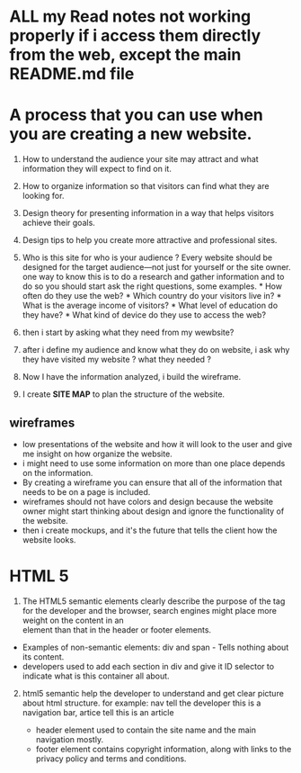 # **ALL my Read notes not working properly if i access them directly from the web, except the main README.md file**

# A process that you can use when you are creating a new website.
  
  1. How to understand the audience your site may attract and what information they will expect to find on it.
  2. How to organize information so that visitors can find what they are looking for.
  3. Design theory for presenting information in a way that helps visitors achieve their goals.
  4. Design tips to help you create more attractive and professional sites.
  
 1. Who is this site for who is your audience ?
   Every website should be designed for the target audience—not just for yourself or the site owner. 
   one way to know this is to do a research and gather information and to do so you should start ask the right questions, some examples.
         * How often do they use the web?
         * Which country do your visitors live in?
         * What is the average income of visitors?
         * What level of education do they have?
         * What kind of device do they use to access the web?
         
   2. then i start by asking what they need from my wewbsite?
   3. after i define my audience and know what they do on website,
   i ask why they have visited my website ? what they needed ?
   3. Now I have the information analyzed, i build the wireframe.
   4. I create **SITE MAP** to plan the structure of the website.
   
## wireframes
   * low presentations of the website and how it will look to the user and give me insight on how organize the website.
   * i might need to use some information on more than one place depends on the information.
   * By creating a wireframe you can ensure that all of the information that needs to be on a page is included.
   * wireframes should not have colors and design because the website owner might start thinking about
   design and ignore the functionality of the website.
   * then i create mockups, and it's the future that tells the client how the website looks.


# HTML 5
   1. The HTML5 semantic elements clearly describe the purpose of the tag for the developer and the browser, search
     engines might place more weight on the content in an <article> element than that in the header or footer elements.
   
   * Examples of non-semantic elements: div and span - Tells nothing about its content.
   * developers used to add each section in div and give it ID selector to indicate what is this container all about.   

   2. html5 semantic help the developer to understand and get clear picture about html structure.
       for example: nav tell the developer this is a navigation bar, artice tell this is an article
       
       * header element used to contain the site name and the main navigation mostly.
       * footer element contains copyright information, along with links to the privacy policy and terms and conditions.
       
   

